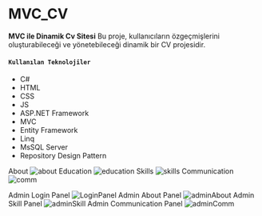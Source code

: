 # MVC_CV
**MVC ile Dinamik Cv Sitesi** 
Bu proje, kullanıcıların özgeçmişlerini oluşturabileceği ve yönetebileceği dinamik bir CV projesidir.
#### **`Kullanılan Teknolojiler`**
+ C#
+ HTML
+ CSS
+ JS
+ ASP.NET Framework
+ MVC
+ Entity Framework
+ Linq
+ MsSQL Server
+ Repository Design Pattern


About
![about](https://github.com/boraygulpinar/MVC_CV/assets/81621951/20dd81a0-4288-4611-804c-e1a06bac576c)
Education
![education](https://github.com/boraygulpinar/MVC_CV/assets/81621951/7e510d77-bf6b-401c-8bb7-633b6a31d3c9)
Skills
![skills](https://github.com/boraygulpinar/MVC_CV/assets/81621951/2db3bf5d-dbdc-4d31-ac18-e1fac98f8e78) 
Communication
![comm](https://github.com/boraygulpinar/MVC_CV/assets/81621951/8baa721d-6383-4c20-917e-053a6a1a458a)

Admin Login Panel
![LoginPanel](https://github.com/boraygulpinar/MVC_CV/assets/81621951/12523b05-c433-4fb1-8a68-51b1a5e176a5)
Admin About Panel
![adminAbout](https://github.com/boraygulpinar/MVC_CV/assets/81621951/510066b2-43ed-44e8-9466-d363b3cb3031)
Admin Skill Panel
![adminSkill](https://github.com/boraygulpinar/MVC_CV/assets/81621951/df85de45-3cdf-426e-a074-a1750f5cb03f)
Admin Communication Panel
![adminComm](https://github.com/boraygulpinar/MVC_CV/assets/81621951/c27a23ab-1042-42f0-adc0-78fc38b2ce3f)
